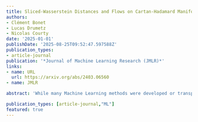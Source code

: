 ```yaml
---
title: Sliced-Wasserstein Distances and Flows on Cartan-Hadamard Manifolds
authors:
- Clément Bonet
- Lucas Drumetz
- Nicolas Courty
date: '2025-01-01'
publishDate: '2025-08-25T09:52:47.597588Z'
publication_types:
- article-journal
publication: '*Journal of Machine Learning Research (JMLR)*'
links:
- name: URL
  url: https://arxiv.org/abs/2403.06560
- name: JMLR

abstract: 'While many Machine Learning methods were developed or transposed on Riemannian manifolds to tackle data with known non Euclidean geometry, Optimal Transport (OT) methods on such spaces have not received much attention. The main OT tool on these spaces is the Wasserstein distance which suffers from a heavy computational burden. On Euclidean spaces, a popular alternative is the Sliced-Wasserstein distance, which leverages a closed-form solution of the Wasserstein distance in one dimension, but which is not readily available on manifolds. In this work, we derive general constructions of Sliced-Wasserstein distances on Cartan-Hadamard manifolds, Riemannian manifolds with non-positive curvature, which include among others Hyperbolic spaces or the space of Symmetric Positive Definite matrices. Then, we propose different applications. Additionally, we derive non-parametric schemes to minimize these new distances by approximating their Wasserstein gradient flows. '

publication_types: [article-journal,"ML"]
featured: true
---
```

